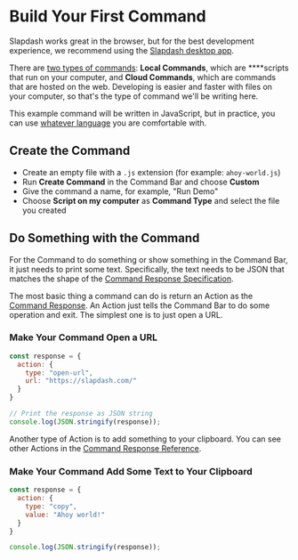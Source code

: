 # Build Your First Command

Slapdash works great in the browser, but for the best development experience, we recommend using the [Slapdash desktop app](https://slapdash.com/download).

There are [two types of commands](commands.md#local-vs-cloud-commands): **Local Commands**, which are ****scripts that run on your computer, and **Cloud Commands**, which are commands that are hosted on the web. Developing is easier and faster with files on your computer, so that's the type of command we'll be writing here.

This example command will be written in JavaScript, but in practice, you can use [whatever language](local-commands.md#language-support) you are comfortable with.

## **Create the Command**

* Create an empty file with a `.js` extension \(for example: `ahoy-world.js`\)
* Run **Create Command** in the Command Bar and choose **Custom**
* Give the command a name, for example, "Run Demo"
* Choose **Script on my computer** as **Command Type** and select the file you created

## Do Something with the Command

For the Command to do something or show something in the Command Bar, it just needs to print some text. Specifically, the text needs to be JSON that matches the shape of the [Command Response Specification](../reference/command-response.md).

The most basic thing a command can do is return an Action as the [Command Response](../reference/command-response.md). An Action just tells the Command Bar to do some operation and exit. The simplest one is to just open a URL.

### **Make Your Command Open a URL**

```javascript
const response = {
  action: {
    type: "open-url",
    url: "https://slapdash.com/"
  }
}

// Print the response as JSON string
console.log(JSON.stringify(response));
```

Another type of Action is to add something to your clipboard. You can see other Actions in the [Command Response Reference](../reference/command-response-action.md).

### **Make Your Command Add Some Text to Your Clipboard**

```javascript
const response = {
  action: {
    type: "copy",
    value: "Ahoy world!"
  }
}

console.log(JSON.stringify(response));
```

